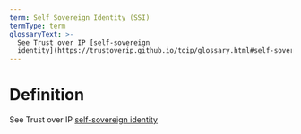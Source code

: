 ```yaml
---
term: Self Sovereign Identity (SSI)
termType: term
glossaryText: >-
  See Trust over IP [self-sovereign
  identity](https://trustoverip.github.io/toip/glossary.html#self-sovereign-identity)
---
```

# Definition
See Trust over IP [self-sovereign identity](https://trustoverip.github.io/toip/glossary.html#self-sovereign-identity) 

